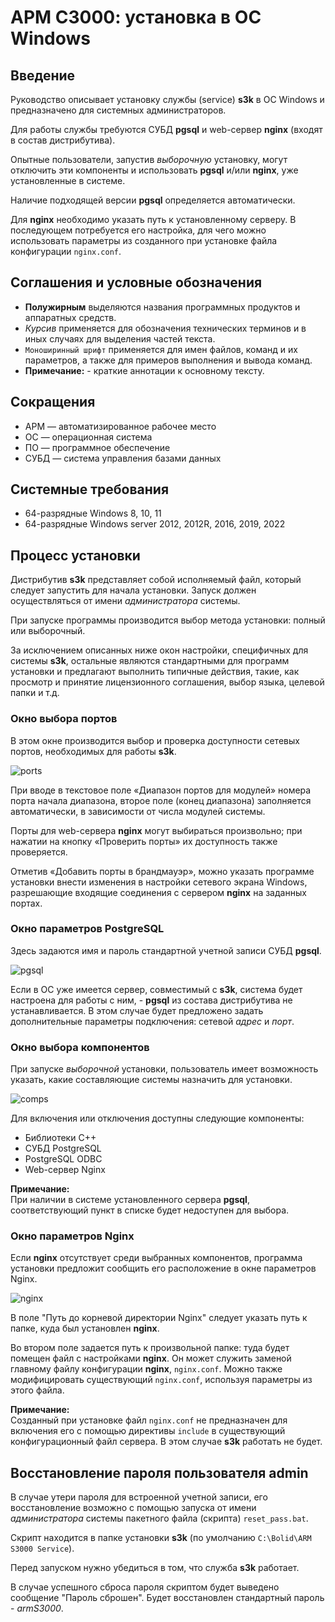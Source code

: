 # АРМ С3000: установка в ОС Windows



<!--
TODO Nginx => nginx

ORIG screens appearance order:
- typical install:
  - ports
  - pgsql
- advanced install:
  - comps
  - ports
  - pgsql
  - nginx
-->

<!--
NOTE:
- installer: pgsql 9.6
- installer: psqlODBC_x64: 13.02
- debian 12: pgsql 15.3
- 9.6 for win: not supported anymore
- s3k works OK with existing psql 16.0
- psql port: 5432 (/etc/services)
-->



## Введение

Руководство описывает установку службы (service) **s3k**
в ОС Windows и предназначено для системных администраторов.

Для работы службы требуются СУБД **pgsql** и web-сервер **nginx**
(входят в состав дистрибутива).

Опытные пользователи, запустив *выборочную* установку,
могут отключить эти компоненты и использовать **pgsql**
и/или **nginx**, уже установленные в системе.

Наличие подходящей версии **pgsql** определяется автоматически.

Для **nginx** необходимо указать путь к установленному серверу.
В последующем потребуется его настройка, для чего можно использовать
параметры из созданного при установке файла конфигурации `nginx.conf`.



## Соглашения и условные обозначения

- **Полужирным** выделяются названия программных продуктов и аппаратных средств.
- *Курсив* применяется для обозначения технических терминов
  и в иных случаях для выделения частей текста.
- `Моноширинный шрифт` применяется для имен файлов, команд и их параметров,
  а также для примеров выполнения и вывода команд.
- **Примечание:** - краткие аннотации к основному тексту.



## Сокращения

- АРМ — автоматизированное рабочее место
- ОС — операционная система
- ПО — программное обеспечение
- СУБД — система управления базами данных



## Системные требования

- 64-разрядные Windows 8, 10, 11
- 64-разрядные Windows server 2012, 2012R, 2016, 2019, 2022



## Процесс установки

Дистрибутив **s3k** представляет собой исполняемый файл,
который следует запустить для начала установки. Запуск должен
осуществляться от имени *администратора* системы.

При запуске программы производится выбор метода установки:
полный или выборочный.

За исключением описанных ниже окон настройки, специфичных
для системы **s3k**, остальные являются стандартными
для программ установки и предлагают выполнить типичные
действия, такие, как просмотр и принятие лицензионного
соглашения, выбор языка, целевой папки и т.д.



### Окно выбора портов

В этом окне производится выбор и проверка доступности сетевых
портов, необходимых для работы **s3k**.

![ports](ss_win/ports.png 'ports')

При вводе в текстовое поле «Диапазон портов для модулей» номера
порта начала диапазона, второе поле (конец диапазона) заполняется
автоматически, в зависимости от числа модулей системы.

Порты для web-сервера **nginx** могут выбираться произвольно; при
нажатии на кнопку «Проверить порты» их доступность также проверяется.

Отметив «Добавить порты в брандмауэр», можно указать программе
установки внести изменения в настройки сетевого экрана Windows,
разрешающие входящие соединения с сервером **nginx** на заданных
портах.



### Окно параметров PostgreSQL

Здесь задаются имя и пароль стандартной учетной записи СУБД **pgsql**.

![pgsql](ss_win/pgsql.png 'pgsql')

Если в ОС уже имеется сервер, совместимый с **s3k**,
система будет настроена для работы с ним, - **pgsql** из
состава дистрибутива не устанавливается. В этом случае будет
предложено задать дополнительные параметры подключения:
сетевой *адрес* и *порт*.



### Окно выбора компонентов

При запуске *выборочной* установки, пользователь имеет возможность
указать, какие составляющие системы назначить для установки.

![comps](ss_win/comps.png 'comps')

Для включения или отключения доступны следующие компоненты:
- Библиотеки C++
- СУБД PostgreSQL
- PostgreSQL ODBC
- Web-сервер Nginx

**Примечание:**<br />
При наличии в системе установленного сервера **pgsql**,
соответствующий пункт в списке будет недоступен для выбора.



### Окно параметров Nginx

Если **nginx** отсутствует среди выбранных компонентов,
программа установки предложит сообщить его расположение
в окне параметров Nginx.

![nginx](ss_win/nginx.png 'nginx')

В поле "Путь до корневой директории Nginx"
следует указать путь к папке, куда был установлен **nginx**.

Во втором поле задается путь к произвольной папке:
туда будет помещен файл с настройками **nginx**.
Он может служить заменой главному файлу конфигурации
**nginx**, `nginx.conf`.
Можно также модифицировать существующий `nginx.conf`,
используя параметры из этого файла.

**Примечание:**<br />
Созданный при установке файл `nginx.conf`
не предназначен для включения его с помощью
директивы `include` в существующий конфигурационный файл сервера.
В этом случае **s3k** работать не будет.



## Восстановление пароля пользователя admin

В случае утери пароля для встроенной учетной записи,
его восстановление возможно
с помощью запуска от имени *администратора* системы
пакетного файла (скрипта) `reset_pass.bat`.

Скрипт находится в папке установки **s3k**
(по умолчанию `C:\Bolid\ARM S3000 Service`).

Перед запуском нужно убедиться в том, что служба **s3k** работает.

В случае успешного сброса пароля скриптом будет выведено
сообщение "Пароль сброшен". Будет восстановлен стандартный
пароль - *armS3000*.

